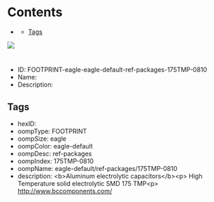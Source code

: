 



Contents
========

* [](#)
	* [Tags](#tags)
  
![][im]
# 

- ID: FOOTPRINT-eagle-eagle-default-ref-packages-175TMP-0810
- Name: 
- Description: 

## Tags

- hexID: 
- oompType: FOOTPRINT
- oompSize: eagle
- oompColor: eagle-default
- oompDesc: ref-packages
- oompIndex: 175TMP-0810
- oompName: eagle-default/ref-packages/175TMP-0810
- description: &lt;b&gt;Aluminum electrolytic capacitors&lt;/b&gt;&lt;p&gt;&#xD;
High Temperature solid electrolytic SMD 175 TMP&lt;p&gt;&#xD;
http://www.bccomponents.com/



[im]: image.png
